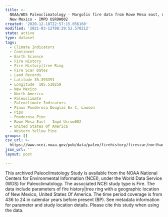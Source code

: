 ```yaml
---
title: >-
  NOAA/WDS Paleoclimatology - Margolis fire data from Rowe Mesa east, northern
  New Mexico - IMPD USROW002
created: '2020-12-18T22:57:15.056160'
modified: '2021-03-12T08:29:52.570212'
state: active
type: dataset
tags:
  - Climate Indicators
  - Continent
  - Earth Science
  - Fire History
  - Fire History|tree Ring
  - Fire Scar Dates
  - Land Records
  - Latitude 35.393391
  - Longitude  105.530259
  - New Mexico
  - North America
  - Paleoclimate
  - Paleoclimate Indicators
  - Pinus Ponderosa Douglas Ex C. Lawson
  - Pipo
  - Ponderosa Pine
  - Rowe Mesa East   Impd Usrow002
  - United States Of America
  - Western Yellow Pine
groups: []
csv_url: >-
  https://www.ncei.noaa.gov/pub/data/paleo/firehistory/firescar/northamerica/supplemental/usrow002-Meta_row_east.csv
json_url: ''
layout: post

---
```

This archived Paleoclimatology Study is available from the NOAA National Centers for Environmental Information (NCEI), under the World Data Service (WDS) for Paleoclimatology. The associated NCEI study type is Fire. The data include parameters of fire history|tree ring with a geographic location of New Mexico, United States Of America. The time period coverage is from 436 to 24 in calendar years before present (BP). See metadata information for parameter and study location details. Please cite this study when using the data.
